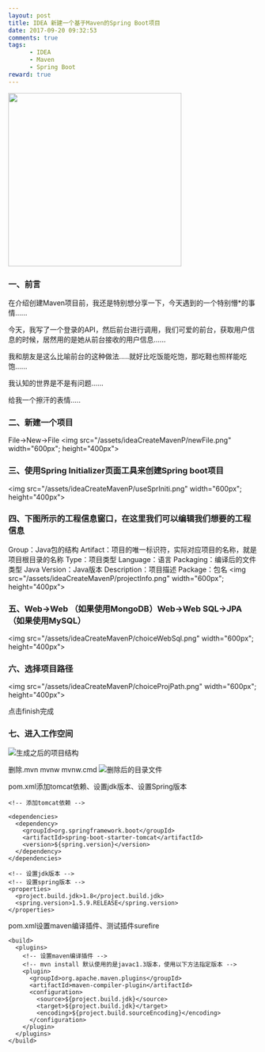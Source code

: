 ```yaml
---
layout: post
title: IDEA 新建一个基于Maven的Spring Boot项目
date: 2017-09-20 09:32:53
comments: true
tags:
      - IDEA
      - Maven
      - Spring Boot
reward: true
---
```


<p><img src="/assets/ideaCreateMavenP/titlePic.png" width="350px" height="350px"></p>

### 一、前言

在介绍创建Maven项目前，我还是特别想分享一下，今天遇到的一个特别懵*的事情......

今天，我写了一个登录的API，然后前台进行调用，我们可爱的前台，获取用户信息的时候，居然用的是她从前台接收的用户信息......

<!-- more -->

我和朋友是这么比喻前台的这种做法.....就好比吃饭能吃饱，那吃鞋也照样能吃饱......

我认知的世界是不是有问题......

给我一个擦汗的表情.....

### 二、新建一个项目
File->New->File
<img src="/assets/ideaCreateMavenP/newFile.png" width="600px"; height="400px">

### 三、使用Spring Initializer页面工具来创建Spring boot项目
<img src="/assets/ideaCreateMavenP/useSprIniti.png" width="600px"; height="400px">

### 四、下图所示的工程信息窗口，在这里我们可以编辑我们想要的工程信息
Group：Java包的结构
Artifact：项目的唯一标识符，实际对应项目的名称，就是项目根目录的名称
Type：项目类型
Language：语言
Packaging：编译后的文件类型
Java Version：Java版本
Description：项目描述
Package：包名
<img src="/assets/ideaCreateMavenP/projectInfo.png" width="600px"; height="400px">


### 五、Web->Web （如果使用MongoDB）Web->Web SQL->JPA（如果使用MySQL）
<img src="/assets/ideaCreateMavenP/choiceWebSql.png" width="600px"; height="400px">

### 六、选择项目路径
<img src="/assets/ideaCreateMavenP/choiceProjPath.png" width="600px"; height="400px">

点击finish完成

### 七、进入工作空间

![生成之后的项目结构](/assets/postImg/enterProjectIDEA.jpg)

删除.mvn mvnw mvnw.cmd
![删除后的目录文件](/assets/postImg/deleteFileProjectIDEA.jpg)

pom.xml添加tomcat依赖、设置jdk版本、设置Spring版本
```
<!-- 添加tomcat依赖 -->

<dependencies>
  <dependency>
  	<groupId>org.springframework.boot</groupId>
  	<artifactId>spring-boot-starter-tomcat</artifactId>
  	<version>${spring.version}</version>
  </dependency>
</dependencies>

<!-- 设置jdk版本 -->
<!-- 设置spring版本 -->
<properties>
  <project.build.jdk>1.8</project.build.jdk>
  <spring.version>1.5.9.RELEASE</spring.version>
</properties>
```

pom.xml设置maven编译插件、测试插件surefire
```
<build>
  <plugins>
    <!-- 设置maven编译插件 -->
    <!-- mvn install 默认使用的是javac1.3版本，使用以下方法指定版本 -->
    <plugin>
      <groupId>org.apache.maven.plugins</groupId>
      <artifactId>maven-compiler-plugin</artifactId>
      <configuration>
        <source>${project.build.jdk}</source>
        <target>${project.build.jdk}</target>
        <encoding>${project.build.sourceEncoding}</encoding>
      </configuration>
    </plugin>
  </plugins>
</build>
```
